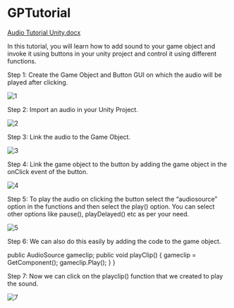 
# GPTutorial

[Audio Tutorial Unity.docx](https://github.com/abendrot2803/GPTutorial/files/6354998/Audio.Tutorial.Unity.docx)


In this tutorial, you will learn how to add sound to your game object and invoke it using buttons in your unity project and control it using different functions. 

Step 1: Create the Game Object and Button GUI on which the audio will be played after clicking.

![1](https://user-images.githubusercontent.com/64202417/115660828-323a5580-a35a-11eb-8c8e-fd5667daa10d.jpeg)

Step 2: Import an audio in your Unity Project. 

![2](https://user-images.githubusercontent.com/64202417/115660863-3c5c5400-a35a-11eb-9e24-a66e8606848f.jpeg)

Step 3: Link the audio to the Game Object.

![3](https://user-images.githubusercontent.com/64202417/115660906-49794300-a35a-11eb-8283-6a1d1fa1c26d.jpeg)

Step 4: Link the game object to the button by adding the game object in the onClick event of the button. 

![4](https://user-images.githubusercontent.com/64202417/115660931-526a1480-a35a-11eb-9b47-c2bc01a627c0.jpeg)

Step 5: To play the audio on clicking the button select the “audiosource” option in the functions and then select the play() option. You can select other options like pause(), playDelayed() etc as per your need.

![5](https://user-images.githubusercontent.com/64202417/115660951-5b5ae600-a35a-11eb-96ad-cc811d6d7d45.jpeg)

Step 6: We can also do this easily by adding the code to the game object. 

public AudioSource gameclip; 
public void playClip() 
{
gameclip = GetComponent();
gameclip.Play(); 
} 
} 


Step 7: Now we can click on the playclip() function that we created to play the sound. 

![7](https://user-images.githubusercontent.com/64202417/115660983-69a90200-a35a-11eb-848f-bc70006499d2.jpeg)


